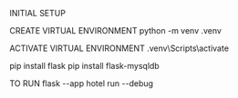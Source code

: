 INITIAL SETUP

CREATE VIRTUAL ENVIRONMENT
    python -m venv .venv   

ACTIVATE VIRTUAL ENVIRONMENT
    .venv\Scripts\activate

pip install flask
pip install flask-mysqldb


TO RUN
flask --app hotel run --debug